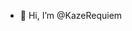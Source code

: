 - 👋 Hi, I’m @KazeRequiem

<!---
KazeRequiem/KazeRequiem is a ✨ special ✨ repository because its `README.md` (this file) appears on your GitHub profile.
You can click the Preview link to take a look at your changes.
--->
